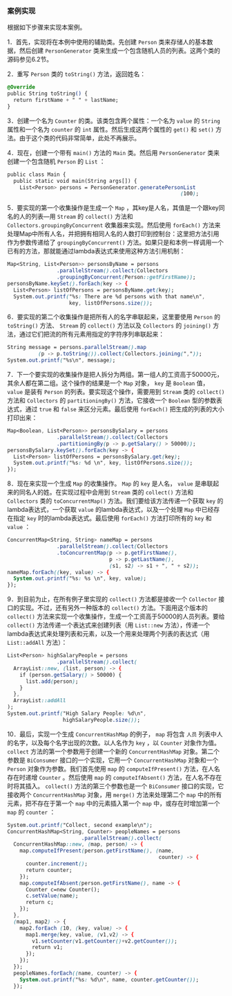 ### 案例实现

根据如下步骤来实现本案例。

1．首先，实现将在本例中使用的辅助类。先创建 `Person` 类来存储人的基本数据，然后创建 `PersonGenerator` 类来生成一个包含随机人员的列表。这两个类的源码参见6.2节。

2．重写 `Person` 类的 `toString()` 方法，返回姓名：

```css
@Override
public String toString() {
  return firstName + " " + lastName;
}
```

3．创建一个名为 `Counter` 的类。该类包含两个属性：一个名为 `value` 的 `String` 属性和一个名为 `counter` 的 `int` 属性。然后生成这两个属性的 `get()` 和 `set()` 方法。由于这个类的代码非常简单，此处不再展示。

4．现在，创建一个带有 `main()` 方法的 `Main` 类。然后用 `PersonGenerator` 类来创建一个包含随机 `Person` 的 `List` ：

```css
public class Main {
  public static void main(String args[]) {
    List<Person> persons = PersonGenerator.generatePersonList
                                                        (100);
```

5．要实现的第一个收集操作是生成一个 `Map` ，其key是人名，其值是一个跟key同名的人的列表—用 `Stream` 的 `collect()` 方法和 `Collectors.groupingByConcurrent` 收集器来实现。然后使用 `forEach()` 方法来处理Map中所有人名，并把拥有相同人名的人数打印到控制台：这里把方法引用作为参数传递给了 `groupingByConcurrent()` 方法。如果只是和本例一样调用一个已有的方法，那就能通过lambda表达式来使用这种方法引用机制：

```css
Map<String, List<Person>> personsByName = persons
                .parallelStream().collect(Collectors
                .groupingByConcurrent(Person::getFirstName));
personsByName.keySet().forEach(key -> {
  List<Person> listOfPersons = personsByName.get(key);
  System.out.printf("%s: There are %d persons with that name\n",
                    key, listOfPersons.size());
```

6．要实现的第二个收集操作是把所有人的名字串联起来，这里要使用 `Person` 的 `toString()` 方法、 `Stream` 的 `collect()` 方法以及 `Collectors` 的 `joining()` 方法，通过它们把流的所有元素用指定的字符序列串联起来：

```css
String message = persons.parallelStream().map
          (p -> p.toString()).collect(Collectors.joining(","));
System.out.printf("%s\n", message);
```

7．下一个要实现的收集操作是把人拆分为两组。第一组人的工资高于50000元，其余人都在第二组。这个操作的结果是一个 `Map` 对象， `key` 是 `Boolean` 值， `value` 是装有 `Person` 的列表。要实现这个操作，需要用到 `Stream` 类的 `collect()` 方法和 `Collectors` 的 `partitioningBy()` 方法，它接收一个 `Boolean` 型的参数表达式，通过 `true` 和 `false` 来区分元素。最后使用 `forEach()` 把生成的列表的大小打印出来：

```css
Map<Boolean, List<Person>> personsBySalary = persons
                .parallelStream().collect(Collectors
                .partitioningBy(p -> p.getSalary() > 50000));
personsBySalary.keySet().forEach(key -> {
  List<Person> listOfPersons = personsBySalary.get(key);
  System.out.printf("%s: %d \n", key, listOfPersons.size());
});
```

8．现在来实现一个生成 `Map` 的收集操作。 `Map` 的 `key` 是人名， `value` 是串联起来的同名人的姓。在实现过程中会用到 `Stream` 类的 `collect()` 方法和 `Collectors` 类的 `toConcurrentMap()` 方法。我们要给该方法传递一个获取 `key` 的lambda表达式，一个获取 `value` 的lambda表达式，以及一个处理 `Map` 中已经存在指定 `key` 时的lambda表达式。最后使用 `forEach()` 方法打印所有的 `key` 和 `value` ：

```css
ConcurrentMap<String, String> nameMap = persons
                .parallelStream().collect(Collectors
                .toConcurrentMap(p -> p.getFirstName(),
                                 p -> p.getLastName(),
                                 (s1, s2) -> s1 + ", " + s2));
nameMap.forEach((key, value) -> {
  System.out.printf("%s: %s \n", key, value);
});
```

9．到目前为止，在所有例子里实现的 `collect()` 方法都是接收一个 `Collector` 接口的实现。不过，还有另外一种版本的 `collect()` 方法。下面用这个版本的 `collect()` 方法来实现一个收集操作，生成一个工资高于50000的人员列表。要给 `collect()` 方法传递一个表达式来创建列表（用 `List::new` 方法），传递一个lambda表达式来处理列表和元素，以及一个用来处理两个列表的表达式（用 `List::addAll` 方法）：

```css
List<Person> highSalaryPeople = persons
                .parallelStream().collect(
  ArrayList::new, (list, person) -> {
    if (person.getSalary() > 50000) {
      list.add(person);
    }
  },
  ArrayList::addAll
);
System.out.printf("High Salary People: %d\n",
                  highSalaryPeople.size());
```

10．最后，实现一个生成 `ConcurrentHashMap` 的例子， `map` 将包含 `人员` 列表中人的名字，以及每个名字出现的次数。以人名作为 `key` ，以 `Counter` 对象作为值。 `collect` 方法的第一个参数用于创建一个新的 `ConcurrentHashMap` 对象。第二个参数是 `BiConsumer` 接口的一个实现，它用一个 `ConcurrentHashMap` 对象和一个 `Person` 对象作为参数。我们首先使用 `map` 的 `computeIfPresent()` 方法，在人名存在时递增 `Counter` 。然后使用 `map` 的 `computeIfAbsent()` 方法，在人名不存在时将其插入。 `collect()` 方法的第三个参数也是一个 `BiConsumer` 接口的实现，它接收两个 `ConcurrentHashMap` 对象，用 `merge()` 方法来处理第二个 `map` 中的所有元素，把不存在于第一个 `map` 中的元素插入第一个 `map` 中，或存在时增加第一个 `map` 的 `counter` ：

```css
System.out.printf("Collect, second example\n");
ConcurrentHashMap<String, Counter> peopleNames = persons
                        .parallelStream().collect(
  ConcurrentHashMap::new, (map, person) -> {
    map.computeIfPresent(person.getFirstName(), (name,
                                                 counter) -> {
      counter.increment();
      return counter;
    });
    map.computeIfAbsent(person.getFirstName(), name -> {
      Counter c=new Counter();
      c.setValue(name);
      return c;
    });
  },
  (map1, map2) -> {
    map2.forEach (10, (key, value) -> {
      map1.merge(key, value, (v1,v2) -> {
        v1.setCounter(v1.getCounter()+v2.getCounter());
        return v1;
      });
    });
  });
  peopleNames.forEach((name, counter) -> {
    System.out.printf("%s: %d\n", name, counter.getCounter());
  });
```

